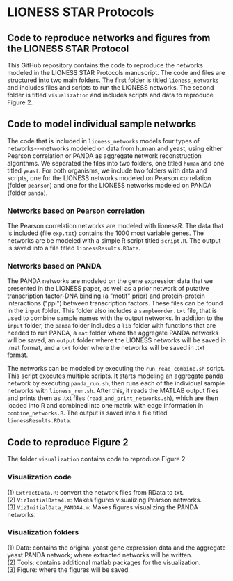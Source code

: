 # LIONESS STAR Protocols #
## Code to reproduce networks and figures from the LIONESS STAR Protocol ##

This GitHub repository contains the code to reproduce the networks modeled in the LIONESS STAR Protocols manuscript. The code and files are structured into two main folders. The first folder is titled `lioness_networks` and includes files and scripts to run the LIONESS networks. The second folder is titled `visualization` and includes scripts and data to reproduce Figure 2.

## Code to model individual sample networks ##
The code that is included in `lioness_networks` models four types of networks---networks modeled on data from human and yeast, using either Pearson correlation or PANDA as aggregate network reconstruction algorithms. We separated the files into two folders, one titled `human` and one titled `yeast`. For both organisms, we include two folders with data and scripts, one for the LIONESS networks modeled on Pearson correlation (folder `pearson`) and one for the LIONESS networks modeled on PANDA (folder `panda`).

### Networks based on Pearson correlation ###
The Pearson correlation networks are modeled with lionessR. The data that is included (file `exp.txt`) contains the 1000 most variable genes. The networks are be modeled with a simple R script titled `script.R`. The output is saved into a file titled `lionessResults.RData`.

### Networks based on PANDA ###
The PANDA networks are modeled on the gene expression data that we presented in the LIONESS paper, as well as a prior network of putative transcription factor-DNA binding (a "motif" prior) and protein-protein interactions ("ppi") between transcription factors. These files can be found in the `input` folder. This folder also includes a `sampleorder.txt` file, that is used to combine sample names with the output networks. In addition to the `input` folder, the `panda` folder includes a `lib` folder with functions that are needed to run PANDA, a `mat` folder where the aggregate PANDA networks will be saved, an `output` folder where the LIONESS networks will be saved in .mat format, and a `txt` folder where the networks will be saved in .txt format.

The networks can be modeled by executing the `run_read_combine.sh` script. This script executes multiple scripts. It starts modeling an aggregate panda network by executing `panda_run.sh`, then runs each of the individual sample networks with `lioness_run.sh`. After this, it reads the MATLAB output files and prints them as .txt files (`read_and_print_networks.sh`), which are then loaded into R and combined into one matrix with edge information in `combine_networks.R`. The output is saved into a file titled `lionessResults.RData`.

## Code to reproduce Figure 2 ##
The folder `visualization` contains code to reproduce Figure 2.

### Visualization code ###
(1) `ExtractData.R`: convert the network files from RData to txt.  
(2) `VizInitialData4.m`: Makes figures visualizing Pearson networks.  
(3) `VizInitialData_PANDA4.m`: Makes figures visualizing the PANDA networks.

### Visualization folders ###
(1) Data: contains the original yeast gene expression data and the aggregate yeast PANDA network; where extracted networks will be written.  
(2) Tools: contains additional matlab packages for the visualization.  
(3) Figure: where the figures will be saved.
